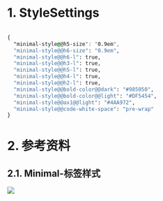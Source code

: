 
# 1. StyleSettings

```css

{
  "minimal-style@@h5-size": "0.9em",
  "minimal-style@@h6-size": "0.9em",
  "minimal-style@@h6-l": true,
  "minimal-style@@h3-l": true,
  "minimal-style@@h5-l": true,
  "minimal-style@@h4-l": true,
  "minimal-style@@h2-l": true,
  "minimal-style@@bold-color@@dark": "#985050",
  "minimal-style@@bold-color@@light": "#DF5454",
  "minimal-style@@ax1@@light": "#4AA972",
  "minimal-style@@code-white-space": "pre-wrap"
}

```

# 2. 参考资料

## 2.1. Minimal-标签样式

![](https://varg-my-images.oss-cn-beijing.aliyuncs.com/img/20221018170648.png)

